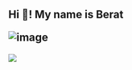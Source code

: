 <h2 align="left">Hi 👋! My name is Berat 





![image](https://github.com/lberatl/lberatl/assets/75970161/f7578234-4dbb-4271-be39-6e7f5336f45c)





![](https://github.com/lberatl/lberatl/edit/main/README.md/https://i.makeagif.com/media/5-23-2023/U_1HYD.gif)
